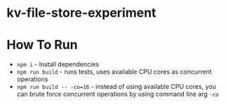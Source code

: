 # kv-file-store-experiment


# How To Run

- `npm i` - Install dependencies
- `npm run build` - runs tests, uses available CPU cores as concurrent operations
- `npm run build -- -co=16` - instead of using available CPU cores, you can brute force concurrent operations by using command line arg `-co`

